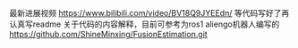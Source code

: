 最新进展视频
https://www.bilibili.com/video/BV18Q9JYEEdn/
等代码写好了再认真写readme
关于代码的内容解释，目前可参考为ros1 aliengo机器人编写的
https://github.com/ShineMinxing/FusionEstimation.git